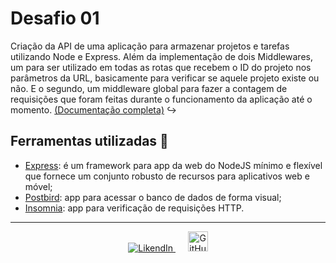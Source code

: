 # Desafio 01

Criação da API de uma aplicação para armazenar projetos e tarefas utilizando Node e Express. Além da implementação de dois Middlewares, um para ser utilizado em todas as rotas que recebem o ID do projeto nos parâmetros da URL, basicamente para verificar se aquele projeto existe ou não. E o segundo, um middleware global para fazer a contagem de requisições que foram feitas durante o funcionamento da aplicação até o momento. 
[(Documentação completa)](https://github.com/Rocketseat/bootcamp-gostack-desafio-01/blob/master/README.md#desafio-01-conceitos-do-nodejs) :arrow_right_hook:

## Ferramentas utilizadas :hammer:
- [Express](https://expressjs.com/): é um framework para app da web do NodeJS mínimo e flexível que fornece um conjunto robusto de recursos para aplicativos web e móvel;
- [Postbird](https://electronjs.org/apps/postbird): app para acessar o banco de dados de forma visual;
- [Insomnia](https://insomnia.rest/): app para verificação de requisições HTTP.

---

<p align="center">
  <a href="https://www.linkedin.com/in/icaroov/">
    <img alt="LikendIn" src="https://img.icons8.com/color/32/000000/linkedin-circled.png" />
  </a>
  &nbsp&nbsp&nbsp&nbsp
  <a href="https://github.com/icaroov">
    <img alt="GitHub" width="32px" height="32px" src="https://img.icons8.com/ios-glyphs/48/000000/github.png" />
  </a>
</p>
